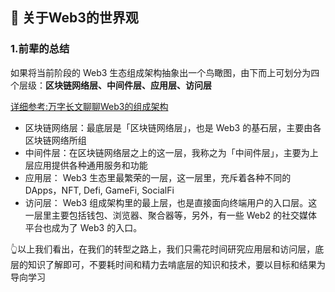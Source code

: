 ## 👀 关于Web3的世界观

### 1.前辈的总结
如果将当前阶段的 Web3 生态组成架构抽象出一个鸟瞰图，由下而上可划分为四个层级：**区块链网络层、中间件层、应用层、访问层**

[详细参考:万字长文聊聊Web3的组成架构](https://mp.weixin.qq.com/s/R3YBcN2t2VLeHZTpsGzw5Q)

- 区块链网络层：最底层是「区块链网络层」，也是 Web3 的基石层，主要由各区块链网络所组
- 中间件层：在区块链网络层之上的这一层，我称之为「中间件层」，主要为上层应用提供各种通用服务和功能
- 应用层： Web3 生态里最繁荣的一层，这一层里，充斥着各种不同的 DApps，NFT, Defi, GameFi, SocialFi
- 访问层： Web3 组成架构里的最上层，也是直接面向终端用户的入口层。这一层里主要包括钱包、浏览器、聚合器等，另外，有一些 Web2 的社交媒体平台也成为了 Web3 的入口。

👆以上我们看出，在我们的转型之路上，我们只需花时间研究应用层和访问层，底层的知识了解即可，不要耗时间和精力去啃底层的知识和技术，要以目标和结果为导向学习